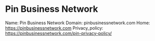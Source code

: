 
# Pin Business Network

Name: Pin Business Network
Domain: pinbusinessnetwork.com
Home: https://pinbusinessnetwork.com
Privacy_policy: https://pinbusinessnetwork.com/pin-privacy-policy/
